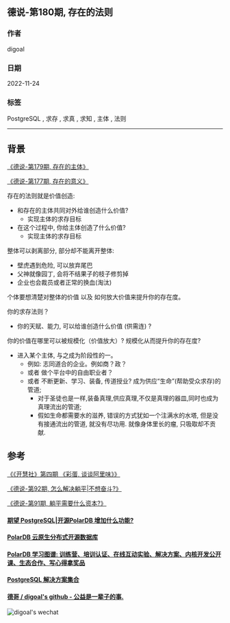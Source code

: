 ## 德说-第180期, 存在的法则             
                                        
### 作者                                        
digoal                                        
                                        
### 日期                                        
2022-11-24                                     
                                        
### 标签                                        
PostgreSQL , 求存 , 求真 , 求知 , 主体 , 法则     
                                        
----                                        
                                        
## 背景      
  
[《德说-第179期, 存在的主体》](../202211/20221123_04.md)    
  
[《德说-第177期, 存在的意义》](../202211/20221120_01.md)    
  
存在的法则就是价值创造:   
- 和存在的主体共同对外给谁创造什么价值?  
    - 实现主体的求存目标  
- 在这个过程中, 你给主体创造了什么价值?  
    - 实现主体的求存目标  
  
  
整体可以剥离部分, 部分却不能离开整体:   
- 壁虎遇到危险, 可以放弃尾巴   
- 父神就像园丁, 会将不结果子的枝子修剪掉   
- 企业也会裁员或者正常的换血(淘汰)   
  
个体要想清楚对整体的价值 以及 如何放大价值来提升你的存在度。  
  
你的求存法则？  
- 你的天赋、能力, 可以给谁创造什么价值 (供需连) ?   
  
你的价值在哪里可以被规模化（价值放大）? 规模化从而提升你的存在度?   
- 进入某个主体, 与之成为阶段性的一。  
    - 例如: 志同道合的企业。例如商？政？  
    - 或者 做个平台中的自由职业者？  
    - 或者 不断更新、学习、装备, 传道授业? 成为供应“生命”(帮助受众求存)的管道;  
        - 对于圣徒也是一样,装备真理,供应真理,不仅是真理的器皿,同时也成为真理流出的管道;     
        - 假如生命都需要水的滋养, 错误的方式犹如一个注满水的水塔, 但是没有接通流出的管道, 就没有尽功用. 就像身体里长的瘤, 只吸取却不贡献.    
  
## 参考
    
[《《开慧社》第四期 《彩蛋, 谈谈阿里味》》](../202106/20210627_01.md)  
  
[《德说-第92期, 怎么解决躺平|不想奋斗?》](../202204/20220413_02.md)  
  
[《德说-第91期, 躺平需要什么资本?》](../202203/20220305_01.md)  
  
  
#### [期望 PostgreSQL|开源PolarDB 增加什么功能?](https://github.com/digoal/blog/issues/76 "269ac3d1c492e938c0191101c7238216")
  
  
#### [PolarDB 云原生分布式开源数据库](https://github.com/ApsaraDB "57258f76c37864c6e6d23383d05714ea")
  
  
#### [PolarDB 学习图谱: 训练营、培训认证、在线互动实验、解决方案、内核开发公开课、生态合作、写心得拿奖品](https://www.aliyun.com/database/openpolardb/activity "8642f60e04ed0c814bf9cb9677976bd4")
  
  
#### [PostgreSQL 解决方案集合](https://yq.aliyun.com/topic/118 "40cff096e9ed7122c512b35d8561d9c8")
  
  
#### [德哥 / digoal's github - 公益是一辈子的事.](https://github.com/digoal/blog/blob/master/README.md "22709685feb7cab07d30f30387f0a9ae")
  
  
![digoal's wechat](../pic/digoal_weixin.jpg "f7ad92eeba24523fd47a6e1a0e691b59")
  
